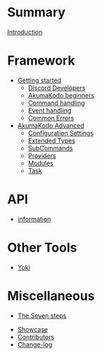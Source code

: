 # Summary

[Introduction](./README.md)

# Framework

- [Getting started](framework/chapter_1/index.md)
  - [Discord Developers](framework/chapter_1/new_discord_devs.md)
  - [AkumaKodo beginners](framework/chapter_1/akumakodo_noobs.md)
  - [Command handling]()
  - [Event handling]()
  - [Common Errors](framework/chapter_1/common_errors.md)
- [AkumaKodo Advanced]()
  - [Configuration Settings]()
  - [Extended Types]()
  - [SubCommands]()
  - [Providers]()
  - [Modules]()
  - [Task]()

# API

- [information](api/index.md)

# Other Tools

- [Yoki](./yoki/index.md)

# Miscellaneous

- [The Seven steps](misc/seven_steps.md)
<!-- Bots made with the framework -->
- [Showcase]()
- [Contributors](misc/contributors.md)
- [Change-log](misc/changelog.md)

